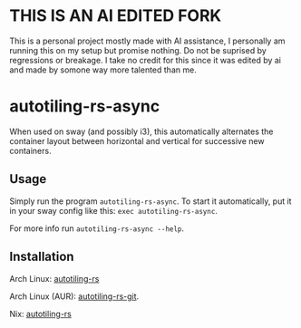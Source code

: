# THIS IS AN AI EDITED FORK
This is a personal project mostly made with AI assistance, I personally am running this on my setup but promise nothing. Do not be suprised by regressions or breakage. I take no credit for this since it was edited by ai and made by somone way more talented than me.

# autotiling-rs-async
When used on sway (and possibly i3), this automatically alternates the container layout between horizontal and vertical for successive new containers.

## Usage
Simply run the program `autotiling-rs-async`. To start it automatically, put it in your sway config like this: `exec autotiling-rs-async`.

For more info run `autotiling-rs-async --help`.

## Installation

Arch Linux: [autotiling-rs](https://archlinux.org/packages/?q=autotiling-rs)

Arch Linux (AUR): [autotiling-rs-git](https://aur.archlinux.org/packages/autotiling-rs-git).

Nix: [autotiling-rs](https://search.nixos.org/packages?channel=unstable&show=autotiling-rs&from=0&size=50&sort=relevance&type=packages&query=autotiling-rs)
